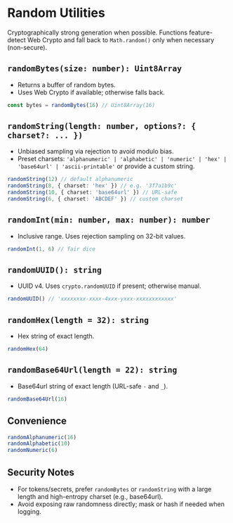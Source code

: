 # Random Utilities

Cryptographically strong generation when possible. Functions feature-detect Web Crypto and fall back to `Math.random()` only when necessary (non-secure).

## `randomBytes(size: number): Uint8Array`
- Returns a buffer of random bytes.
- Uses Web Crypto if available; otherwise falls back.

```ts
const bytes = randomBytes(16) // Uint8Array(16)
```

## `randomString(length: number, options?: { charset?: ... })`
- Unbiased sampling via rejection to avoid modulo bias.
- Preset charsets: `'alphanumeric' | 'alphabetic' | 'numeric' | 'hex' | 'base64url' | 'ascii-printable'` or provide a custom string.

```ts
randomString(12) // default alphanumeric
randomString(8, { charset: 'hex' }) // e.g. '3f7a1b9c'
randomString(10, { charset: 'base64url' }) // URL-safe
randomString(6, { charset: 'ABCDEF' }) // custom charset
```

## `randomInt(min: number, max: number): number`
- Inclusive range. Uses rejection sampling on 32-bit values.

```ts
randomInt(1, 6) // fair dice
```

## `randomUUID(): string`
- UUID v4. Uses `crypto.randomUUID` if present; otherwise manual.

```ts
randomUUID() // 'xxxxxxxx-xxxx-4xxx-yxxx-xxxxxxxxxxxx'
```

## `randomHex(length = 32): string`
- Hex string of exact length.

```ts
randomHex(64)
```

## `randomBase64Url(length = 22): string`
- Base64url string of exact length (URL-safe `-` and `_`).

```ts
randomBase64Url(16)
```

## Convenience

```ts
randomAlphanumeric(16)
randomAlphabetic(10)
randomNumeric(6)
```

## Security Notes
- For tokens/secrets, prefer `randomBytes` or `randomString` with a large length and high-entropy charset (e.g., base64url).
- Avoid exposing raw randomness directly; mask or hash if needed when logging.
